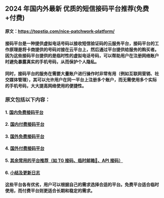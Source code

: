 ## 2024 年国内外最新 优质的短信接码平台推荐(免费+付费)

#### 原文：https://topstip.com/nice-patchwork-platform/

#### 接码平台是一种提供虚拟电话号码以接收短信验证码的云服务平台，接码平台的工作原理是将卡商提供的号码对接在云平台上，然后通过平台提供给服务的购买者。因为这些接码平台提供的是临时性的虚拟电话号码，可以帮助用户在注册网络账户时避免暴露真实的手机号码，从而保护个人隐私。

#### 同时，接码平台的服务在需要大量账户进行操作时非常有用（例如互联网营销、社交媒体管理），其可以允许用户在同一平台上注册多个账户，而无需使用多个实际的手机号码，大大提高网络使用的便捷性。

### 原文包括以下内容：

#### 1.  [国内免费接码平台](https://topstip.com/nice-patchwork-platform/#title-0)
#### 2.  [国内付费接码平台](https://topstip.com/nice-patchwork-platform/#title-1)
#### 3.  [国外免费接码平台](https://topstip.com/nice-patchwork-platform/#title-2)
#### 4.  [国外付费接码平台](https://topstip.com/nice-patchwork-platform/#title-3)
#### 5.  [其余常用的平台推荐（如 TG 接码、临时邮箱📮、API 接码）](https://topstip.com/nice-patchwork-platform/#title-4)
#### 6.  [小结及更新日志](https://topstip.com/nice-patchwork-platform/#title-5)

#### 这些平台各有优劣，用户可以根据自己的需求选择合适的平台。免费平台适合临时使用，而付费平台则更适合长期和稳定的需求。
